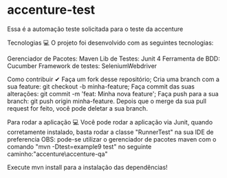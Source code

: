 # accenture-test



Essa é a automação teste solicitada para o teste da accenture



Tecnologias 💻
O projeto foi desenvolvido com as seguintes tecnologias:

Gerenciador de Pacotes: Maven
Lib de Testes: Junit 4
Ferramenta de BDD: Cucumber
Framework de testes: SeleniumWebdriver



  

Como contribuir ✔
Faça um fork desse repositório;
Cria uma branch com a sua feature: git checkout -b minha-feature;
Faça commit das suas alterações: git commit -m 'feat: Minha nova feature';
Faça push para a sua branch: git push origin minha-feature.
Depois que o merge da sua pull request for feito, você pode deletar a sua branch.

Para rodar a aplicação 💻
Você pode rodar a aplicação via Junit, quando corretamente instalado, basta rodar a classe "RunnerTest" na sua IDE de preferencia
OBS: pode-se utilizar o gerenciador de pacotes maven com o comando "mvn -Dtest=example9 test" no seguinte caminho:"accenture\accenture-qa"


Execute mvn install para a instalação das dependências!
